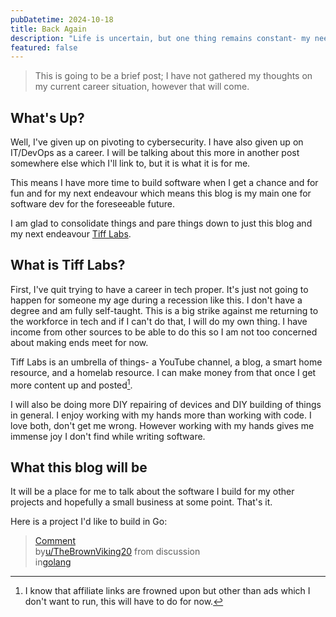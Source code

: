 ```yaml
---
pubDatetime: 2024-10-18
title: Back Again
description: "Life is uncertain, but one thing remains constant- my need to keep my brain engaged."
featured: false
---
```


> This is going to be a brief post; I have not gathered my thoughts on my current career situation, however that will come.

## What's Up?

Well, I've given up on pivoting to cybersecurity. I have also given up on IT/DevOps as a career. I will be talking about this
more in another post somewhere else which I'll link to, but it is what it is for me.

This means I have more time to build software when I get a chance and for fun and for my next endeavour which means
this blog is my main one for software dev for the foreseeable future.

I am glad to consolidate things and pare things down to just this blog and my next endeavour [Tiff Labs](https://tifflabs.org).

## What is Tiff Labs?

First, I've quit trying to have a career in tech proper. It's just not going to happen for someone my age during a recession
like this. I don't have a degree and am fully self-taught. This is a big strike against me returning to the workforce in tech and
if I can't do that, I will do my own thing. I have income from other sources to be able to do this so I am not too concerned about
making ends meet for now.

Tiff Labs is an umbrella of things- a YouTube channel, a blog, a smart home resource, and a homelab resource. I can make money from that once I get more content up and posted[^1].

I will also be doing more DIY repairing of devices and DIY building of things in general. I enjoy working with my hands more than working with code. I love both, don't get me wrong. However working with my hands gives me immense joy I don't find while writing software.

## What this blog will be

It will be a place for me to talk about the software I build for my other projects and hopefully a small business at some point. That's it.

Here is a project I'd like to build in Go:

<blockquote class="reddit-embed-bq" data-embed-height="364"><a href="https://www.reddit.com/r/golang/comments/1e6cwgi/comment/lds2v63/">Comment</a><br> by<a href="https://www.reddit.com/user/TheBrownViking20/">u/TheBrownViking20</a> from discussion<a href="https://www.reddit.com/r/golang/comments/1e6cwgi/what_is_the_most_interesting_golang_cli_app_youve/"></a><br> in<a href="https://www.reddit.com/r/golang/">golang</a></blockquote><script async="" src="https://embed.reddit.com/widgets.js" charset="UTF-8"></script>

[^1]: I know that affiliate links are frowned upon but other than ads which I don't want to run, this will have to do for now.

